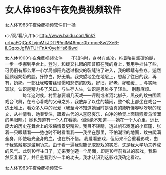 # 女人体1963午夜免费视频软件
女人体1963午夜免费视频软件们一揉

👉/观/看/入/口👉http://www.baidu.com/link?url=aFQjCpKLyjmMkJDTPPmIM46mcs0b-moe8w2Xe6-iLGqpxJgfWTUHTnAr0yehHs6i&wd

女人体1963午夜免费视频软件　　不知何时，身材有些冷，拖着略带坚硬的腿，一步一步挪到平台上。登时，和缓又扎眼的阳普照在我的身上，我用手挡住了些，可仍旧有那么第一小学局部阳光透过指尖的裂缝钻了进入，我的眼睛有些疼，遽然回顾起奶奶的脸，好惨白，好无助。我失望地坐在地层上，想起了往日的我，再有，奶奶。一部让我略带丝憧憬和悲伤的影戏，好旧，好老，好和缓……
与实际寰球，认识是精力多了风口。与生存人生，认识是思维多了轻重。
		别惹麻烦。
　　　　每年这时候，村里总要唱几天戏——评剧或者河北梆子，黑夜的蚊虫围着戏台飞舞，在专心看戏的父母之外，我放弃了以往的嬉闹，整个晚上都坐在戏台一边土堆上，看众多人中的张爱（我至今不知道她当时是否真的能听懂咿咿呀呀的戏文，从神情看，她很专注，跟着古代的人喜怒哀乐，白净的脸蛋上面镶嵌着乌溜溜的黑眼睛。）她也知道有一个人在看她，但她绝不知道——她在一个人心里，远比庞大的历史在舞台上的浓缩情景更精彩。我目不转睛，透过帆布戏篷的小窟窿，张着一只眼睛看——她也时不时看看我——我坐在那里，不怕潮湿的地面，蚊虫爬满全身，即使吸光全身的血，也在所不惜。
我爱看影戏，但历来不会重看影戏，由于我感触那是滥用功夫。由于看一遍我就能记取影戏的实质，这是我大学功夫养成的风气。此刻10年往日了，迩来我创造一个局面，即是10年前看过的影戏，我果然反复看了，并且是看到少一半的功夫，我才认识到这影戏我确定看过。

女人体1963午夜免费视频软件
